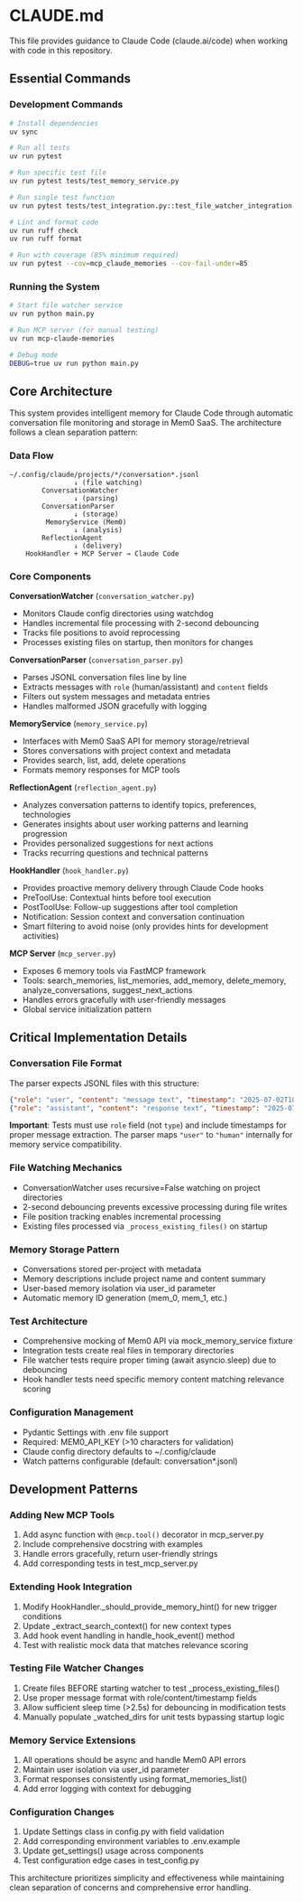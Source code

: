 # CLAUDE.md

This file provides guidance to Claude Code (claude.ai/code) when working with code in this repository.

## Essential Commands

### Development Commands
```bash
# Install dependencies
uv sync

# Run all tests
uv run pytest

# Run specific test file
uv run pytest tests/test_memory_service.py

# Run single test function
uv run pytest tests/test_integration.py::test_file_watcher_integration -xvs

# Lint and format code
uv run ruff check
uv run ruff format

# Run with coverage (85% minimum required)
uv run pytest --cov=mcp_claude_memories --cov-fail-under=85
```

### Running the System
```bash
# Start file watcher service
uv run python main.py

# Run MCP server (for manual testing)
uv run mcp-claude-memories

# Debug mode
DEBUG=true uv run python main.py
```

## Core Architecture

This system provides intelligent memory for Claude Code through automatic conversation file monitoring and storage in Mem0 SaaS. The architecture follows a clean separation pattern:

### Data Flow
```
~/.config/claude/projects/*/conversation*.jsonl
                ↓ (file watching)
        ConversationWatcher
                ↓ (parsing)
        ConversationParser
                ↓ (storage)
         MemoryService (Mem0)
                ↓ (analysis)
        ReflectionAgent
                ↓ (delivery)
    HookHandler + MCP Server → Claude Code
```

### Core Components

**ConversationWatcher** (`conversation_watcher.py`)
- Monitors Claude config directories using watchdog
- Handles incremental file processing with 2-second debouncing
- Tracks file positions to avoid reprocessing
- Processes existing files on startup, then monitors for changes

**ConversationParser** (`conversation_parser.py`) 
- Parses JSONL conversation files line by line
- Extracts messages with `role` (human/assistant) and `content` fields
- Filters out system messages and metadata entries
- Handles malformed JSON gracefully with logging

**MemoryService** (`memory_service.py`)
- Interfaces with Mem0 SaaS API for memory storage/retrieval  
- Stores conversations with project context and metadata
- Provides search, list, add, delete operations
- Formats memory responses for MCP tools

**ReflectionAgent** (`reflection_agent.py`)
- Analyzes conversation patterns to identify topics, preferences, technologies
- Generates insights about user working patterns and learning progression
- Provides personalized suggestions for next actions
- Tracks recurring questions and technical patterns

**HookHandler** (`hook_handler.py`)
- Provides proactive memory delivery through Claude Code hooks
- PreToolUse: Contextual hints before tool execution
- PostToolUse: Follow-up suggestions after tool completion  
- Notification: Session context and conversation continuation
- Smart filtering to avoid noise (only provides hints for development activities)

**MCP Server** (`mcp_server.py`)
- Exposes 6 memory tools via FastMCP framework
- Tools: search_memories, list_memories, add_memory, delete_memory, analyze_conversations, suggest_next_actions
- Handles errors gracefully with user-friendly messages
- Global service initialization pattern

## Critical Implementation Details

### Conversation File Format
The parser expects JSONL files with this structure:
```json
{"role": "user", "content": "message text", "timestamp": "2025-07-02T10:00:00Z"}
{"role": "assistant", "content": "response text", "timestamp": "2025-07-02T10:00:01Z"}
```

**Important**: Tests must use `role` field (not `type`) and include timestamps for proper message extraction. The parser maps `"user"` to `"human"` internally for memory service compatibility.

### File Watching Mechanics
- ConversationWatcher uses recursive=False watching on project directories
- 2-second debouncing prevents excessive processing during file writes
- File position tracking enables incremental processing
- Existing files processed via `_process_existing_files()` on startup

### Memory Storage Pattern
- Conversations stored per-project with metadata
- Memory descriptions include project name and content summary
- User-based memory isolation via user_id parameter
- Automatic memory ID generation (mem_0, mem_1, etc.)

### Test Architecture
- Comprehensive mocking of Mem0 API via mock_memory_service fixture
- Integration tests create real files in temporary directories
- File watcher tests require proper timing (await asyncio.sleep) due to debouncing
- Hook handler tests need specific memory content matching relevance scoring

### Configuration Management  
- Pydantic Settings with .env file support
- Required: MEM0_API_KEY (>10 characters for validation)
- Claude config directory defaults to ~/.config/claude
- Watch patterns configurable (default: conversation*.jsonl)

## Development Patterns

### Adding New MCP Tools
1. Add async function with `@mcp.tool()` decorator in mcp_server.py
2. Include comprehensive docstring with examples
3. Handle errors gracefully, return user-friendly strings
4. Add corresponding tests in test_mcp_server.py

### Extending Hook Integration
1. Modify HookHandler._should_provide_memory_hint() for new trigger conditions
2. Update _extract_search_context() for new context types
3. Add hook event handling in handle_hook_event() method
4. Test with realistic mock data that matches relevance scoring

### Testing File Watcher Changes
1. Create files BEFORE starting watcher to test _process_existing_files()
2. Use proper message format with role/content/timestamp fields
3. Allow sufficient sleep time (>2.5s) for debouncing in modification tests
4. Manually populate _watched_dirs for unit tests bypassing startup logic

### Memory Service Extensions
1. All operations should be async and handle Mem0 API errors
2. Maintain user isolation via user_id parameter
3. Format responses consistently using format_memories_list()
4. Add error logging with context for debugging

### Configuration Changes
1. Update Settings class in config.py with field validation
2. Add corresponding environment variables to .env.example
3. Update get_settings() usage across components
4. Test configuration edge cases in test_config.py

This architecture prioritizes simplicity and effectiveness while maintaining clean separation of concerns and comprehensive error handling.